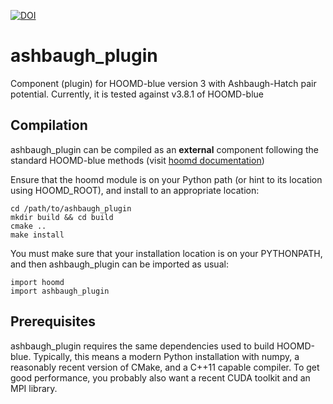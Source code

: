 [![DOI](https://zenodo.org/badge/DOI/10.5281/zenodo.15207448.svg)](https://doi.org/10.5281/zenodo.15207448)

# ashbaugh_plugin
Component (plugin) for HOOMD-blue version 3 with Ashbaugh-Hatch pair potential.
Currently, it is tested against v3.8.1 of HOOMD-blue

## Compilation
ashbaugh_plugin can be compiled as an **external** component following the standard HOOMD-blue methods (visit [hoomd documentation](https://hoomd-blue.readthedocs.io/en/v3.8.1/components.html)) 

Ensure that the hoomd module is on your Python path (or hint to its location using HOOMD_ROOT), and install to an appropriate location:

```
cd /path/to/ashbaugh_plugin
mkdir build && cd build
cmake ..
make install
```

You must make sure that your installation location is on your PYTHONPATH, and then ashbaugh_plugin can be imported as usual:

```
import hoomd
import ashbaugh_plugin
```

## Prerequisites
ashbaugh_plugin requires the same dependencies used to build HOOMD-blue. Typically, this means a modern Python installation with numpy, a reasonably recent version of CMake, and a C++11 capable compiler. To get good performance, you probably also want a recent CUDA toolkit and an MPI library.

